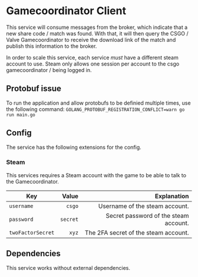 # Gamecoordinator Client

This service will consume messages from the broker, which indicate that a new share code / match was found.
With that, it will then query the CSGO / Valve Gamecoordinator to receive the download link of the match and publish this information
to the broker.

In order to scale this service, each service *must* have a different steam account to use.
Steam only allows one session per account to the csgo gamecoordinator / being logged in.

## Protobuf issue

To run the application and allow protobufs to be definied multiple times, use the following command:
`GOLANG_PROTOBUF_REGISTRATION_CONFLICT=warn go run main.go`

## Config

The service has the following extensions for the config.

### Steam

This services requires a Steam account with the game to be able to talk to the Gamecoordinator.

| Key   |      Value      |  Explanation |
|----------|-------------:|------:|
| `username` | `csgo` | Username of the steam account. |
| `password` | `secret` | Secret password of the steam account. |
| `twoFactorSecret` | `xyz` | The 2FA secret of the steam account.  |

## Dependencies

This service works without external dependencies.
